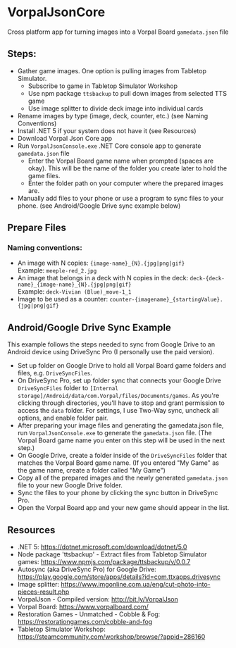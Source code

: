 # VorpalJsonCore
Cross platform app for turning images into a Vorpal Board `gamedata.json` file

## Steps:
- Gather game images. One option is pulling images from Tabletop Simulator.
  - Subscribe to game in Tabletop Simulator Workshop
  - Use npm package `ttsbackup` to pull down images from selected TTS game
  - Use image splitter to divide deck image into individual cards
- Rename images by type (image, deck, counter, etc.) (see Naming Conventions)
- Install .NET 5 if your system does not have it (see Resources)
- Download Vorpal Json Core app
- Run `VorpalJsonConsole.exe` .NET Core console app to generate `gamedata.json` file
  - Enter the Vorpal Board game name when prompted (spaces are okay). This will be the name of the folder
  you create later to hold the game files.
  - Enter the folder path on your computer where the prepared images are.
- Manually add files to your phone or use a program to sync files to your phone.
  (see Android/Google Drive sync example below)

## Prepare Files

### Naming conventions:

 - An image with N copies: `{image-name}_{N}.{jpg|png|gif}`  
Example: `meeple-red_2.jpg`
 - An image that belongs in a deck with N copies in the deck: `deck-{deck-name}_{image-name}_{N}.{jpg|png|gif}`  
Example: `deck-Vivian (Blue)_move-1_1`
 - Image to be used as a counter: `counter-{imagename}_{startingValue}.{jpg|png|gif}`

## Android/Google Drive Sync Example
This example follows the steps needed to sync from Google Drive to an Android device using DriveSync Pro
(I personally use the paid version).

- Set up folder on Google Drive to hold all Vorpal Board game folders and files, e.g. `DriveSyncFiles`.
- On DriveSync Pro, set up folder sync that connects your Google Drive `DriveSyncFiles`
  folder to `[Internal storage]/Android/data/com.Vorpal/files/Documents/games`. As you're clicking through 
  directories, you'll have to stop and grant permission to access the `data` folder. For settings, 
  I use Two-Way sync, uncheck all options, and enable folder pair.
- After preparing your image files and generating the gamedata.json file, run `VorpalJsonConsole.exe`
  to generate the `gamedata.json` file. (The Vorpal Board game name you enter on this step will be used in the next step.)
- On Google Drive, create a folder inside of the `DriveSyncFiles` folder that matches the Vorpal Board game name.
  (If you entered "My Game" as the game name, create a folder called "My Game")
- Copy all of the prepared images and the newly generated `gamedata.json` file to your new Google Drive folder.
- Sync the files to your phone by clicking the sync button in DriveSync Pro.
- Open the Vorpal Board app and your new game should appear in the list.

## Resources

- .NET 5: https://dotnet.microsoft.com/download/dotnet/5.0
- Node package 'ttsbackup' - Extract files from Tabletop Simulator games: https://www.npmjs.com/package/ttsbackup/v/0.0.7 
- Autosync (aka DriveSync Pro) for Google Drive: https://play.google.com/store/apps/details?id=com.ttxapps.drivesync 
- Image splitter: https://www.imgonline.com.ua/eng/cut-photo-into-pieces-result.php  
- VorpalJson - Compiled version: http://bit.ly/VorpalJson
- Vorpal Board: https://www.vorpalboard.com/  
- Restoration Games - Unmatched - Cobble & Fog: https://restorationgames.com/cobble-and-fog
- Tabletop Simulator Workshop: https://steamcommunity.com/workshop/browse/?appid=286160

